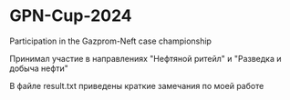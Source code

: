 # GPN-Cup-2024
Participation in the Gazprom-Neft case championship

Принимал участие в направлениях "Нефтяной ритейл" и "Разведка и добыча нефти"

В файле result.txt приведены краткие замечания по моей работе